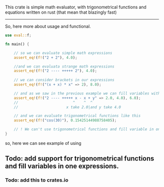 This crate is simple math evaluator, with trigonometrical functions and equations written on rust (that mean that blazingly fast)

---

So, here more about usage and functional.

```rust
use eval::f;

fn main() {

    // so we can evaluate simple math expressions
    assert_eq!(f!("2 + 2"), 4.0);

    //and we can evaluata strange math expressions
    assert_eq!(f!("2 ---- +++++ 2"), 4.0);
    
    // we can consider brackets in our expressions
    assert_eq!(f!("(x + x) * x" => 2), 8.0); 

    // and as we saw in the previous example we can fill variables with some values
    assert_eq!(f!("2 ---- +++++ x - x + y" => 2.0, 4.0), 6.0);
    //                         ^    ^  ^
    //                      x take 2.0|and y take 4.0    

    // and we can evaluate trigonometrical functions like this 
    assert_eq!(f!("cos(30)"), 0.15425144988758405);

    // ! We can't use trigonometrical functions and fill variable in one expression
}
```

so, here we can see example of using

## Todo: add support for trigonometrical functions and fill variables in one expressions.
### Todo: add this to crates.io
